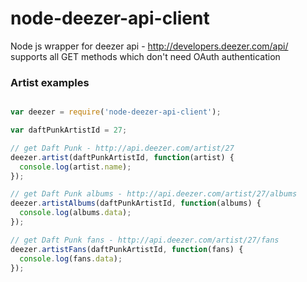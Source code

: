 node-deezer-api-client
=================

Node js wrapper for deezer api - http://developers.deezer.com/api/ supports
all GET methods which don't need OAuth authentication

### Artist examples

```javascript

var deezer = require('node-deezer-api-client');

var daftPunkArtistId = 27;

// get Daft Punk - http://api.deezer.com/artist/27
deezer.artist(daftPunkArtistId, function(artist) {
  console.log(artist.name);
});

// get Daft Punk albums - http://api.deezer.com/artist/27/albums
deezer.artistAlbums(daftPunkArtistId, function(albums) {
  console.log(albums.data);
});

// get Daft Punk fans - http://api.deezer.com/artist/27/fans
deezer.artistFans(daftPunkArtistId, function(fans) {
  console.log(fans.data);
}); 
